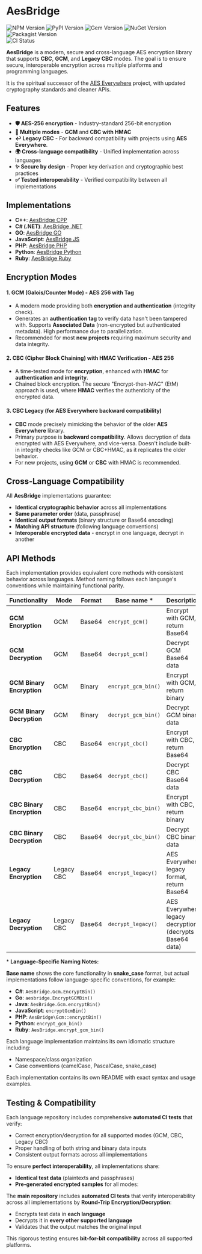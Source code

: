 # AesBridge

![NPM Version](https://img.shields.io/npm/v/aes-bridge.svg)
![PyPI Version](https://img.shields.io/pypi/v/aes-bridge.svg)
![Gem Version](https://img.shields.io/gem/v/aes-bridge.svg)
![NuGet Version](https://img.shields.io/nuget/v/AesBridge.svg)
![Packagist Version](https://img.shields.io/packagist/v/mervick/aes-bridge.svg)  
![CI Status](https://github.com/mervick/aes-bridge/actions/workflows/cross-test.yml/badge.svg)


**AesBridge** is a modern, secure and cross-language AES encryption library that supports **CBC**, **GCM**, and **Legacy CBC** modes.
The goal is to ensure secure, interoperable encryption across multiple platforms and programming languages.

It is the spiritual successor of the [AES Everywhere](https://github.com/mervick/aes-everywhere-legacy) project, with updated cryptography standards and cleaner APIs.

## Features

- **🛡️ AES-256 encryption** - Industry-standard 256-bit encryption
- **🔐 Multiple modes** - **GCM** and **CBC with HMAC**
- **↩️ Legacy CBC** - For backward compatibility with projects using **AES Everywhere**.
- **🌍 Cross-language compatibility** - Unified implementation across languages
- **✨ Secure by design** - Proper key derivation and cryptographic best practices
- **✅ Tested interoperability** - Verified compatibility between all implementations


## Implementations

* **C++**: [AesBridge CPP](https://github.com/mervick/aes-bridge-cpp)
* **C# (.NET)**: [AesBridge .NET](https://github.com/mervick/aes-bridge-dotnet)
* **GO**: [AesBridge GO](https://github.com/mervick/aes-bridge-go)
* **JavaScript**: [AesBridge JS](https://github.com/mervick/aes-bridge-js)
* **PHP**: [AesBridge PHP](https://github.com/mervick/aes-bridge-php)
* **Python**: [AesBridge Python](https://github.com/mervick/aes-bridge-python)
* **Ruby**: [AesBridge Ruby](https://github.com/mervick/aes-bridge-ruby)


## Encryption Modes

#### **1. GCM (Galois/Counter Mode) - AES 256 with Tag**

* A modern mode providing both **encryption and authentication** (integrity check).
* Generates an **authentication tag** to verify data hasn't been tampered with. Supports **Associated Data** (non-encrypted but authenticated metadata). High performance due to parallelization.
* Recommended for most **new projects** requiring maximum security and data integrity.

#### **2. CBC (Cipher Block Chaining) with HMAC Verification - AES 256**

* A time-tested mode for **encryption**, enhanced with **HMAC** for **authentication and integrity**.
* Chained block encryption. The secure "Encrypt-then-MAC" (EtM) approach is used, where **HMAC** verifies the authenticity of the encrypted data.


#### **3. CBC Legacy (for AES Everywhere backward compatibility)**

* **CBC** mode precisely mimicking the behavior of the older **AES Everywhere** library.
* Primary purpose is **backward compatibility**. Allows decryption of data encrypted with AES Everywhere, and vice-versa. Doesn't include built-in integrity checks like GCM or CBC+HMAC, as it replicates the older behavior.
* For new projects, using **GCM** or **CBC** with HMAC is recommended.

## Cross-Language Compatibility

All **AesBridge** implementations guarantee:

- **Identical cryptographic behavior** across all implementations
- **Same parameter order** (data, passphrase)
- **Identical output formats** (binary structure or Base64 encoding)
- **Matching API structure** (following language conventions)
- **Interoperable encrypted data** - encrypt in one language, decrypt in another


## API Methods

Each implementation provides equivalent core methods with consistent behavior across languages. Method naming follows each language's conventions while maintaining functional parity.

| **Functionality**          | **Mode**      | **Format** | **Base name** *      | **Description** |
|----------------------------|---------------|------------|----------------------|----------------|
| **GCM Encryption**         | GCM           | Base64     | `encrypt_gcm()`      | Encrypt with GCM, return Base64 |
| **GCM Decryption**         | GCM           | Base64     | `decrypt_gcm()`      | Decrypt GCM Base64 data |
| **GCM Binary Encryption**  | GCM           | Binary     | `encrypt_gcm_bin()`  | Encrypt with GCM, return binary |
| **GCM Binary Decryption**  | GCM           | Binary     | `decrypt_gcm_bin()`  | Decrypt GCM binary data |
| **CBC Encryption**         | CBC           | Base64     | `encrypt_cbc()`      | Encrypt with CBC, return Base64 |
| **CBC Decryption**         | CBC           | Base64     | `decrypt_cbc()`      | Decrypt CBC Base64 data |
| **CBC Binary Encryption**  | CBC           | Base64     | `encrypt_cbc_bin()`  | Encrypt with CBC, return binary |
| **CBC Binary Decryption**  | CBC           | Base64     | `decrypt_cbc_bin()`  | Decrypt CBC binary data |
| **Legacy Encryption**      | Legacy CBC    | Base64     | `encrypt_legacy()`   | AES Everywhere legacy format, return Base64 |
| **Legacy Decryption**      | Legacy CBC    | Base64     | `decrypt_legacy()`   | AES Everywhere legacy decryption (decrypts Base64 data) |

\* **Language-Specific Naming Notes:**

**Base name** shows the core functionality in **snake_case** format, but actual implementations follow language-specific conventions, for example:
- **C#**: `AesBridge.Gcm.EncryptBin()`
- **Go**: `aesbridge.EncryptGCMBin()`
- **Java**: `AesBridge.Gcm.encryptBin()`
- **JavaScript**: `encryptGcmBin()`
- **PHP**: `AesBridge\Gcm::encryptBin()`
- **Python**: `encrypt_gcm_bin()`
- **Ruby**: `AesBridge.encrypt_gcm_bin()`

Each language implementation maintains its own idiomatic structure including:
- Namespace/class organization
- Case conventions (camelCase, PascalCase, snake_case)

Each implementation contains its own README with exact syntax and usage examples.  


## **Testing & Compatibility**

Each language repository includes comprehensive **automated CI tests** that verify:

- Correct encryption/decryption for all supported modes (GCM, CBC, Legacy CBC)
- Proper handling of both string and binary data inputs
- Consistent output formats across all implementations

To ensure **perfect interoperability**, all implementations share:

- **Identical test data** (plaintexts and passphrases)
- **Pre-generated encrypted samples** for all modes:

The **main repository** includes **automated CI tests** that verify interoperability across all implementations by **Round-Trip Encryption/Decryption**:

- Encrypts test data in **each language**  
- Decrypts it in **every other supported language**  
- Validates that the output matches the original input  


This rigorous testing ensures **bit-for-bit compatibility** across all supported platforms.
